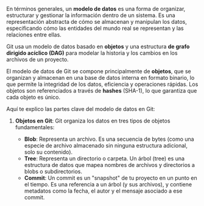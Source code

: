En términos generales, un **modelo de datos** es una forma de organizar, estructurar y gestionar la información dentro de un sistema. Es una representación abstracta de cómo se almacenan y manipulan los datos, especificando cómo las entidades del mundo real se representan y las relaciones entre ellas.



Git usa un modelo de datos basado en **objetos** y una estructura **de grafo dirigido acíclico (DAG)** para modelar la historia y los cambios en los archivos de un proyecto.

El modelo de datos de Git se compone principalmente de **objetos**, que se organizan y almacenan en una base de datos interna en formato binario, lo que permite la integridad de los datos, eficiencia y operaciones rápidas. Los objetos son referenciados a través de **hashes** (SHA-1), lo que garantiza que cada objeto es único.

Aquí te explico las partes clave del modelo de datos en Git:

1. **Objetos en Git**: Git organiza los datos en tres tipos de objetos fundamentales:
    
    - **Blob**: Representa un archivo. Es una secuencia de bytes (como una especie de archivo almacenado sin ninguna estructura adicional, solo su contenido).
    - **Tree**: Representa un directorio o carpeta. Un árbol (tree) es una estructura de datos que mapea nombres de archivos y directorios a blobs o subdirectorios.
    - **Commit**: Un commit es un "snapshot" de tu proyecto en un punto en el tiempo. Es una referencia a un árbol (y sus archivos), y contiene metadatos como la fecha, el autor y el mensaje asociado a ese commit.